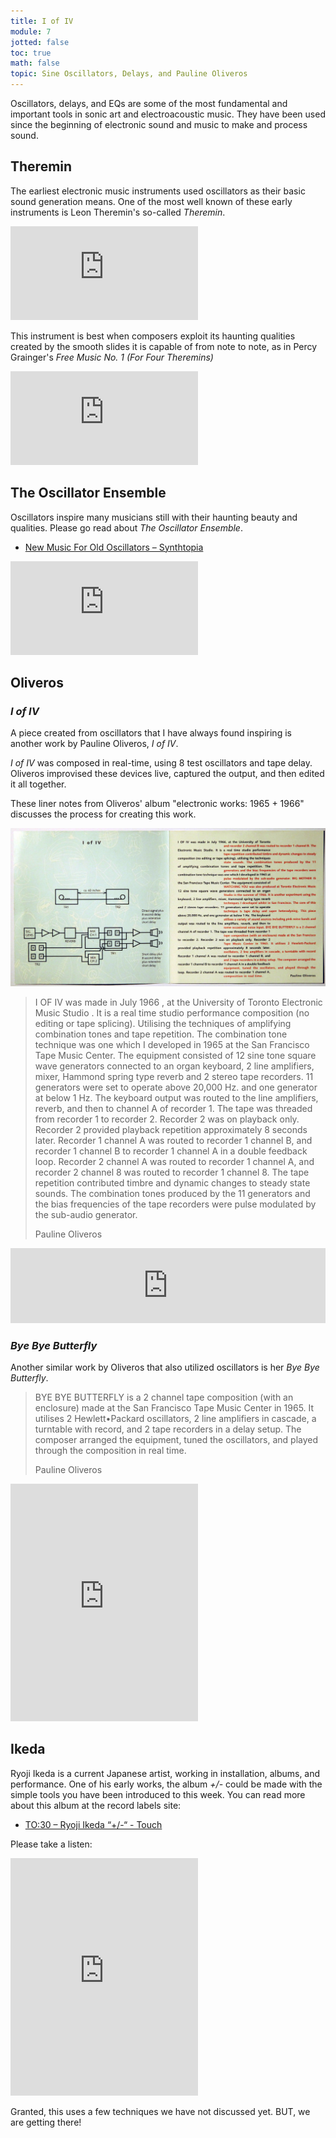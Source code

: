 ```yaml
---
title: I of IV
module: 7
jotted: false
toc: true
math: false
topic: Sine Oscillators, Delays, and Pauline Oliveros
---
```


Oscillators, delays, and EQs are some of the most fundamental and important tools in sonic art and electroacoustic music. They have been used since the beginning of electronic sound and music to make and process sound.

## Theremin

The earliest electronic music instruments used oscillators as their basic sound generation means. One of the most well known of these early instruments is Leon Theremin's so-called _Theremin_.

<div class="embed-responsive embed-responsive-16by9"><iframe class="embed-responsive-item" src="https://www.youtube.com/embed/XdFSU8sn3mo" frameborder="0" allow="accelerometer; autoplay; encrypted-media; gyroscope; picture-in-picture" allowfullscreen></iframe></div>

This instrument is best when composers exploit its haunting qualities created by the smooth slides it is capable of from note to note, as in Percy Grainger's _Free Music No. 1 (For Four Theremins)_

<div class="embed-responsive embed-responsive-16by9"><iframe class="embed-responsive-item" src="https://www.youtube.com/embed/g3WLm_3bvrw" frameborder="0" allow="accelerometer; autoplay; encrypted-media; gyroscope; picture-in-picture" allowfullscreen></iframe></div>

## The Oscillator Ensemble

Oscillators inspire many musicians still with their haunting beauty and qualities. Please go read about _The Oscillator Ensemble_.

- [New Music For Old Oscillators – Synthtopia](https://www.synthtopia.com/content/2018/04/22/new-music-for-old-oscillators/)

<div class="embed-responsive embed-responsive-16by9"><iframe class="embed-responsive-item" src="https://player.vimeo.com/video/228616947" frameborder="0" allow="accelerometer; autoplay; encrypted-media; gyroscope; picture-in-picture" allowfullscreen></iframe></div>


## Oliveros

### _I of IV_

A piece created from oscillators that I have always found inspiring is another work by Pauline Oliveros, _I of IV_.

_I of IV_ was composed in real-time, using 8 test oscillators and tape delay. Oliveros improvised these devices live, captured the output, and then edited it all together.

These liner notes from Oliveros' album "electronic works: 1965 + 1966" discusses the process for creating this work.

![Liner notes from Oliveros's album on 'I of IV'](../imgs/IofIV.jpg "Liner notes from Oliveros's album on 'I of IV'")

> I OF IV was made in July 1966 , at the University of Toronto Electronic Music Studio . It is a real time studio performance composition (no editing or tape splicing). Utilising the techniques of amplifying combination tones and tape repetition. The combination tone technique was one which I developed in 1965 at the San Francisco Tape Music Center. The equipment consisted of 12 sine tone square wave generators connected to an organ keyboard, 2 line amplifiers, mixer, Hammond spring type reverb and 2 stereo tape recorders. 11 generators were set to operate above 20,000 Hz. and one generator at below 1 Hz. The keyboard output was routed to the line amplifiers, reverb, and then to channel A of recorder 1. The tape was threaded from recorder 1 to recorder 2. Recorder 2 was on playback only. Recorder 2 provided playback repetition approximately 8 seconds later. Recorder 1 channel A was routed to recorder 1 channel B, and recorder 1 channel B to recorder 1 channel A in a double feedback loop. Recorder 2 channel A was routed to recorder 1 channel A, and recorder 2 channel 8 was routed to recorder 1 channel 8. The tape repetition contributed timbre and dynamic changes to steady state sounds. The combination tones produced by the 11 generators and the bias frequencies of the tape recorders were pulse modulated by the sub-audio generator.
>
> Pauline Oliveros

<iframe style="border: 0; width: 100%; height: 120px;" src="https://bandcamp.com/EmbeddedPlayer/album=3316033125/size=large/bgcol=333333/linkcol=9a64ff/tracklist=false/artwork=small/track=1856257441/transparent=true/" seamless><a href="https://paulineoliveros.bandcamp.com/album/electronic-music-1965-1966">Electronic Music (1965 - 1966) by Pauline Oliveros</a></iframe>

### _Bye Bye Butterfly_

Another similar work by Oliveros that also utilized oscillators is her _Bye Bye Butterfly_.

> BYE BYE BUTTERFLY is a 2 channel tape composition (with an enclosure) made at the San Francisco Tape Music Center in 1965. It utilises 2 Hewlett•Packard oscillators, 2 line amplifiers in cascade, a turntable with record, and 2 tape recorders in a delay setup. The composer arranged the equipment, tuned the oscillators, and played through the
composition in real time.
>
> Pauline Oliveros

<iframe src="https://open.spotify.com/embed/track/3sqvayIhGIvWcYG6G1pf8m" width="300" height="380" frameborder="0" allowtransparency="true" allow="encrypted-media"></iframe>


## Ikeda

Ryoji Ikeda is a current Japanese artist, working in installation, albums, and performance. One of his early works, the album _+/-_ could be made with the simple tools you have been introduced to this week. You can read more about this album at the record labels site:

- [TO:30 – Ryoji Ikeda “+/-“ - Touch](https://touch33.net/catalogue/to30-ryoji-ikeda.html)

Please take a listen:

<iframe src="https://open.spotify.com/embed/album/0ZyLCAUwSbnXMGwDNuj8CE" width="300" height="380" frameborder="0" allowtransparency="true" allow="encrypted-media"></iframe>

Granted, this uses a few techniques we have not discussed yet. BUT, we are getting there!
